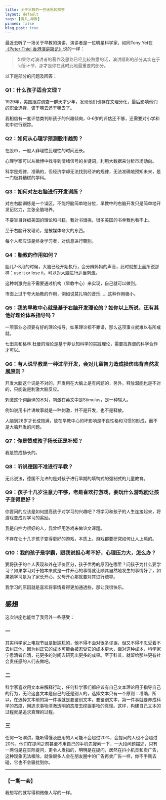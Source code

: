 ```yaml
---
title: 关于早教的一些迷思和解答
layout: default
tags: [育儿,早教]
pinned: false
blog_post: true
---
```



最近去听了一场关于早教的演讲，演讲者是一位明星科学家，如同Tony Yet在[《Peter Thiel 香港演讲简记》](http://www.douban.com/doubanapp/card/note/500679574/?from=groupmessage&isappinstalled=0)说的一样：

>如果你对演讲者的著作及思路已经比较熟悉的话，演讲精彩的部分其实在于问答环节，那才是你在此时此地最重要的部分。


以下是部分的问题及回答：

### Q1：什么孩子适合文理？

1929年，美国跟踪调查一群天才少年，发现他们也存在文理分化，最后影响他们的职业选择，该干嘛去还干嘛去了。

我相信有一套评估类判断孩子的兴趣倾向，0-6岁的评估还不够，还需要对小学和初中进行跟踪。

### Q2：如何从心理学预测股市趋势？

在股市，一般人非理性比理性的时间还长。

心理学家可以从微博中找寻到情绪信号的关键词，利用大数据来分析市场动向。

科学是规律，准确的，但经济学却无法找到经济的规律，无法准确地预知未来，是一门极其糟糕的学科。

### Q3：如何对左右脑进行开发训练？

对左右脑训练是一个误区，不能将脑简单地分位，早教中的右脑开发只是简单地开发记忆力，主张全脑培养。

不要盲目详细美国的理论和书籍，我对书很挑，很多美国的书单我也看不上。

至于右脑开发理论，是被媒体夸大的东西。

每个人都应该是终身学习者，对信息进行甄别。

### Q4：胎教的作用如何？

胎儿7-8月的时候，大脑已经开始执行，会分辨妈妈的声音，此时就想上面所说那样：use it or lose it，可以对大脑进行适当刺激。

这种刺激完全不需要通过机构（早教中心）来实现，自己就可以做到。

市面上过于夸大胎教的作用，例如说莫扎特的音乐……这种作用极小。

### Q5：我的早教中心就是基于右脑开发理论的？如你以上所说，还有其他好理论体系指导吗？

一项事业必须要有好的理论指导，如果理论都不靠谱，那么这项事业就难以有所成就。

七田真和格林.杜曼的理论是基于非认知科学的实践理论，需要找靠谱的科学合作才可以。


### Q6：有人说早教是一种过早开发，会对儿童智力造成损伤违背自然发展原则？

开发大脑这个词是不对的，开发用在大脑上是有问题的，另外，释放潜能也是不对的，只能说是刺激大脑反应。

刺激这个词翻译的不对，刺激在英文中是Stimulus，是一种输入。

例如说用卡片讲故事就是一种刺激，并不是开发，也不是释放。

人脑到26岁才长成饱满，放在早教中心的坏影响是不良性格和习惯的形成，而不是大脑开发的问题。

### Q7：你是赞成孩子扬长还是补短？

我是赞成扬长的。

### Q8：听说德国不准进行早教？

无此说法，德国不允许的是对孩子进行早期的填鸭式的强制式的儿童教育。


### Q9：孩子十几岁注意力不够，老是喜欢打游戏，要玩什么游戏能让孩子变得更好？

你要问的应该是如何提高孩子对学习的兴趣吧？将学习和孩子的人生连接起来，将游戏变成对学习的奖励。

我是自控力很好的人，我曾经用游戏来做论文课题。

不存在让十几岁孩子变得更好的游戏，本质上，游戏都要研究如何让人上瘾的。


### Q10：我的孩子是学霸，跟我说担心考不好，心理压力大，怎么办？

要将孩子的个人表现和外在评价区分，孩子优秀的原因在哪里？问孩子为什么要学习？如果学习对于她本来就是一件开心的事情就让顺其自然地发生的事情好了，如果她学习是为了家长开心，父母开心那就要对其进行疏导。

我学习的原因就是喜欢将事情看得更加通透些，那让我很快乐。

## 感想

这次讲座也能给了我另外一些感受：

### 一

其实科学家上电视节目是挺尴尬的，他不得不面对很多谬误，但又不得不忍受着不去纠正他，因为纠正它的成本可能会被忍受它的成本更大，面对这种成本，科学家宁愿清者自清，花更多的时间去研究出更多的成果。至于科普，就留给那些更有社会责任感的人们去做吧。

### 二

科学家喜欢用文本来解释行动，任何科学家们都应该有自己文本理论用于指导自己的行为，无论这套文本是自己的还是别人的，选择文本只有一个原则：准确，所以，在选择文本前的第一件事就是要鉴别文本，要鉴别文本，第一件事就要养成科学的态度，用追求事物清澈透明的态度去挖掘事物的真理。这样，构建自己文本的过程就是追求真理的过程。

### 三

任何一场演讲，能听得懂及应用的人可能不会超过20%，会提问的人也不会超过20%，他们在提问之前甚至不用自己的手机先搜索一下，一大段问题描述，只有一两句是在实际提问，更令人发指的，明明是在提问，居然在抖小机灵和卖广告，这种现象无法根除，就像很多人会在朋友圈中的广告再卖广告一样，你不手贱去碰，它也不会骚扰到你。

---

### **【一期一会】**

我想写的就写得稍微像人写的一样。



